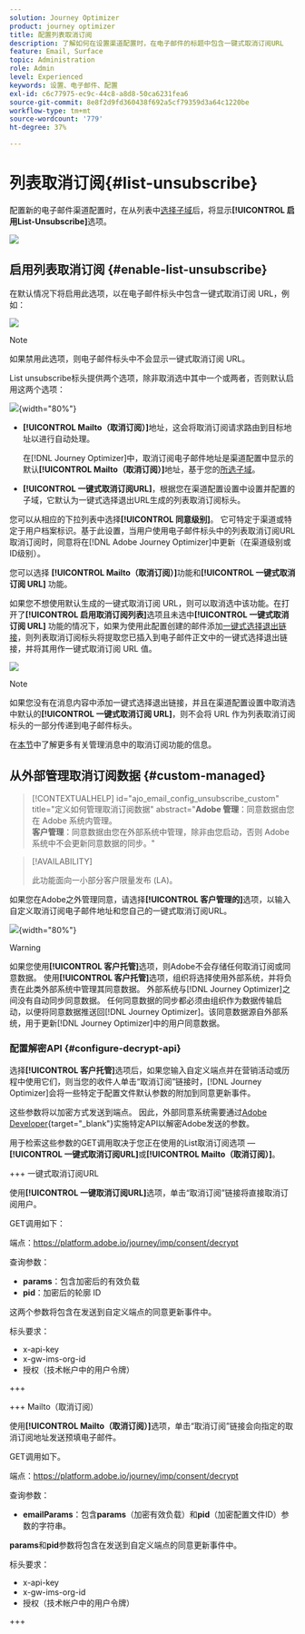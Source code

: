 ```yaml
---
solution: Journey Optimizer
product: journey optimizer
title: 配置列表取消订阅
description: 了解如何在设置渠道配置时，在电子邮件的标题中包含一键式取消订阅URL
feature: Email, Surface
topic: Administration
role: Admin
level: Experienced
keywords: 设置、电子邮件、配置
exl-id: c6c77975-ec9c-44c8-a8d8-50ca6231fea6
source-git-commit: 8e8f2d9fd360438f692a5cf79359d3a64c1220be
workflow-type: tm+mt
source-wordcount: '779'
ht-degree: 37%

---
```


# 列表取消订阅{#list-unsubscribe}

<!--Do not modify - Legal Review Done -->

配置新的电子邮件渠道配置时，在从列表中[选择子域](email-settings.md#subdomains-and-ip-pools)后，将显示&#x200B;**[!UICONTROL 启用List-Unsubscribe]**&#x200B;选项。

![](assets/preset-list-unsubscribe.png)

## 启用列表取消订阅 {#enable-list-unsubscribe}

在默认情况下将启用此选项，以在电子邮件标头中包含一键式取消订阅 URL，例如：

![](assets/preset-list-unsubscribe-header.png)

>[!NOTE]
>
>如果禁用此选项，则电子邮件标头中不会显示一键式取消订阅 URL。

List unsubscribe标头提供两个选项，除非取消选中其中一个或两者，否则默认启用这两个选项：

![](assets/surface-list-unsubscribe.png){width="80%"}

* **[!UICONTROL Mailto（取消订阅）]**&#x200B;地址，这会将取消订阅请求路由到目标地址以进行自动处理。

  在[!DNL Journey Optimizer]中，取消订阅电子邮件地址是渠道配置中显示的默认&#x200B;**[!UICONTROL Mailto（取消订阅）]**&#x200B;地址，基于您的[所选子域](#subdomains-and-ip-pools)。<!--With this method, clicking the Unsubscribe link sends a pre-filled email to the unsubscribe address specified in the email header.-->

* **[!UICONTROL 一键式取消订阅URL]**，根据您在渠道配置设置中设置并配置的子域，它默认为一键式选择退出URL生成的列表取消订阅标头。<!--With this method, clicking the Unsubscribe link directly unsubscribes the user, requiring only a single action to unsubscribe.-->

您可以从相应的下拉列表中选择&#x200B;**[!UICONTROL 同意级别]**。 它可特定于渠道或特定于用户档案标识。基于此设置，当用户使用电子邮件标头中的列表取消订阅URL取消订阅时，同意将在[!DNL Adobe Journey Optimizer]中更新（在渠道级别或ID级别）。

您可以选择 **[!UICONTROL Mailto（取消订阅）]**&#x200B;功能和&#x200B;**[!UICONTROL 一键式取消订阅 URL]** 功能。

如果您不想使用默认生成的一键式取消订阅 URL，则可以取消选中该功能。在打开了&#x200B;**[!UICONTROL 启用取消订阅列表]**&#x200B;选项且未选中&#x200B;**[!UICONTROL 一键式取消订阅 URL]** 功能的情况下，如果为使用此配置创建的邮件添加[一键式选择退出链接](../email/email-opt-out.md#one-click-opt-out)，则列表取消订阅标头将提取您已插入到电子邮件正文中的一键式选择退出链接，并将其用作一键式取消订阅 URL 值。

![](assets/preset-list-unsubscribe-opt-out-url.png)

>[!NOTE]
>
>如果您没有在消息内容中添加一键式选择退出链接，并且在渠道配置设置中取消选中默认的&#x200B;**[!UICONTROL 一键式取消订阅 URL]**，则不会将 URL 作为列表取消订阅标头的一部分传递到电子邮件标头。

在[本节](../email/email-opt-out.md#unsubscribe-header)中了解更多有关管理消息中的取消订阅功能的信息。

## 从外部管理取消订阅数据 {#custom-managed}

>[!CONTEXTUALHELP]
>id="ajo_email_config_unsubscribe_custom"
>title="定义如何管理取消订阅数据"
>abstract="**Adobe 管理**：同意数据由您在 Adobe 系统内管理。<br>**客户管理**：同意数据由您在外部系统中管理，除非由您启动，否则 Adobe 系统中不会更新同意数据的同步。"

>[!AVAILABILITY]
>
>此功能面向一小部分客户限量发布 (LA)。

如果您在Adobe之外管理同意，请选择&#x200B;**[!UICONTROL 客户管理的]**&#x200B;选项，以输入自定义取消订阅电子邮件地址和您自己的一键式取消订阅URL。

![](assets/surface-list-unsubscribe-custom.png){width="80%"}

>[!WARNING]
>
>如果您使用&#x200B;**[!UICONTROL 客户托管]**&#x200B;选项，则Adobe不会存储任何取消订阅或同意数据。 使用&#x200B;**[!UICONTROL 客户托管]**&#x200B;选项，组织将选择使用外部系统，并将负责在此类外部系统中管理其同意数据。 外部系统与[!DNL Journey Optimizer]之间没有自动同步同意数据。 任何同意数据的同步都必须由组织作为数据传输启动，以便将同意数据推送回[!DNL Journey Optimizer]。该同意数据源自外部系统，用于更新[!DNL Journey Optimizer]中的用户同意数据。

### 配置解密API {#configure-decrypt-api}

选择&#x200B;**[!UICONTROL 客户托管]**&#x200B;选项后，如果您输入自定义端点并在营销活动或历程中使用它们，则当您的收件人单击“取消订阅”链接时，[!DNL Journey Optimizer]会将一些特定于配置文件默认参数的附加到同意更新事件<!--sent to the custom endpoint -->。

这些参数将以加密方式发送到端点。 因此，外部同意系统需要通过[Adobe Developer](https://developer.adobe.com){target="_blank"}实施特定API以解密Adobe发送的参数。

用于检索这些参数的GET调用取决于您正在使用的List取消订阅选项 — **[!UICONTROL 一键式取消订阅URL]**&#x200B;或&#x200B;**[!UICONTROL Mailto（取消订阅）]**。

<!--To configure the API to send back the information to [!DNL Adobe Journey Optimizer] when a recipient has unsubscribed using the List unsubscribe option with custom endpoints, follow the steps below.-->

+++ 一键式取消订阅URL

使用&#x200B;**[!UICONTROL 一键取消订阅URL]**&#x200B;选项，单击“取消订阅”链接将直接取消订阅用户。

GET调用如下：

端点：https://platform.adobe.io/journey/imp/consent/decrypt

查询参数：

* **params**：包含加密后的有效负载
* **pid**：加密后的轮廓 ID

这两个参数将包含在发送到自定义端点的同意更新事件中。

标头要求：

* x-api-key
* x-gw-ims-org-id
* 授权（技术帐户中的用户令牌）

+++

+++ Mailto（取消订阅）

使用&#x200B;**[!UICONTROL Mailto（取消订阅）]**&#x200B;选项，单击“取消订阅”链接会向指定的取消订阅地址发送预填电子邮件。

GET调用如下。

端点：https://platform.adobe.io/journey/imp/consent/decrypt

查询参数：

* **emailParams**：包含&#x200B;**params**（加密有效负载）和&#x200B;**pid**（加密配置文件ID）参数的字符串。

**params**&#x200B;和&#x200B;**pid**&#x200B;参数将包含在发送到自定义端点的同意更新事件中。

标头要求：

* x-api-key
* x-gw-ims-org-id
* 授权（技术帐户中的用户令牌）

+++
